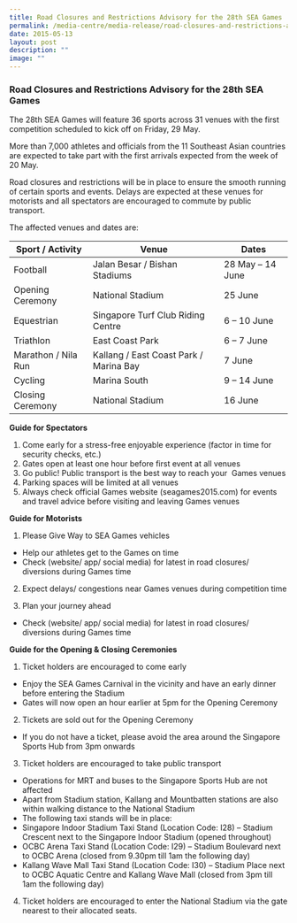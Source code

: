```yaml
---
title: Road Closures and Restrictions Advisory for the 28th SEA Games
permalink: /media-centre/media-release/road-closures-and-restrictions-advisory-for-the-28th-sea-games/
date: 2015-05-13
layout: post
description: ""
image: ""
---
```

### **Road Closures and Restrictions Advisory for the 28th SEA Games**
The 28th SEA Games will feature 36 sports across 31 venues with the first competition scheduled to kick off on Friday, 29 May.

More than 7,000 athletes and officials from the 11 Southeast Asian countries are expected to take part with the first arrivals expected from the week of 20 May.

Road closures and restrictions will be in place to ensure the smooth running of certain sports and events. Delays are expected at these venues for motorists and all spectators are encouraged to commute by public transport.

The affected venues and dates are:

| **Sport / Activity** | **Venue** | **Dates** |
| -------- | -------- | -------- |
| Football | Jalan Besar / Bishan Stadiums | 28 May – 14 June |
| Opening Ceremony | National Stadium | 25 June |
| Equestrian | Singapore Turf Club Riding Centre | 6 – 10 June |
| Triathlon | East Coast Park | 6 – 7 June |
| Marathon / Nila Run | Kallang / East Coast Park / Marina Bay | 7 June |
| Cycling | Marina South | 9 – 14 June |
| Closing Ceremony | National Stadium | 16 June |

**Guide for Spectators**

1.  Come early for a stress-free enjoyable experience (factor in time for security checks, etc.)
2.  Gates open at least one hour before first event at all venues
3.  Go public! Public transport is the best way to reach your  Games venues
4.  Parking spaces will be limited at all venues
5.  Always check official Games website (seagames2015.com) for events and travel advice before visiting and leaving Games venues

**Guide for Motorists**

1. Please Give Way to SEA Games vehicles

* Help our athletes get to the Games on time
* Check (website/ app/ social media) for latest in road closures/ diversions during Games time

2. Expect delays/ congestions near Games venues during competition time

3. Plan your journey ahead

* Check (website/ app/ social media) for latest in road closures/ diversions during Games time

**Guide for the Opening & Closing Ceremonies**

1. Ticket holders are encouraged to come early

* Enjoy the SEA Games Carnival in the vicinity and have an early dinner before entering the Stadium
* Gates will now open an hour earlier at 5pm for the Opening Ceremony

2. Tickets are sold out for the Opening Ceremony

* If you do not have a ticket, please avoid the area around the Singapore Sports Hub from 3pm onwards

3. Ticket holders are encouraged to take public transport

* Operations for MRT and buses to the Singapore Sports Hub are not affected
* Apart from Stadium station, Kallang and Mountbatten stations are also within walking distance to the National Stadium
* The following taxi stands will be in place:
* Singapore Indoor Stadium Taxi Stand (Location Code: I28) – Stadium Crescent next to the Singapore Indoor Stadium (opened throughout)  
* OCBC Arena Taxi Stand (Location Code: I29) – Stadium Boulevard next to OCBC Arena (closed from 9.30pm till 1am the following day)  
* Kallang Wave Mall Taxi Stand (Location Code: I30) – Stadium Place next to OCBC Aquatic Centre and Kallang Wave Mall (closed from 3pm till 1am the following day)

4. Ticket holders are encouraged to enter the National Stadium via the gate nearest to their allocated seats.